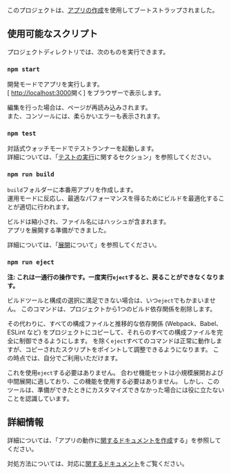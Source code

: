 このプロジェクトは、[アプリの作成](https://github.com/facebook/create-react-app)を使用してブートストラップされました。

## <a name="available-scripts"></a>使用可能なスクリプト

プロジェクトディレクトリでは、次のものを実行できます。

### `npm start`

開発モードでアプリを実行します。<br>
[ [http://localhost:3000](http://localhost:3000)開く] をブラウザーで表示します。

編集を行った場合は、ページが再読み込みされます。<br>
また、コンソールには、柔らかいエラーも表示されます。

### `npm test`

対話式ウォッチモードでテストランナーを起動します。<br>
詳細については、「[テストの実行](https://facebook.github.io/create-react-app/docs/running-tests)に関するセクション」を参照してください。

### `npm run build`

`build`フォルダーに本番用アプリを作成します。<br>
運用モードに反応し、最適なパフォーマンスを得るためにビルドを最適化することが適切に行われます。

ビルドは縮小され、ファイル名にはハッシュが含まれます。<br>
アプリを展開する準備ができました。

詳細については、「[展開](https://facebook.github.io/create-react-app/docs/deployment)について」を参照してください。

### `npm run eject`

**注: これは一通行の操作です。一度実行`eject`すると、戻ることができなくなります。**

ビルドツールと構成の選択に満足できない場合は、いつ`eject`でもかまいません。 このコマンドは、プロジェクトから1つのビルド依存関係を削除します。

その代わりに、すべての構成ファイルと推移的な依存関係 (Webpack、Babel、ESLint など) をプロジェクトにコピーして、それらのすべての構成ファイルを完全に制御できるようにします。 を除く`eject`すべてのコマンドは正常に動作しますが、コピーされたスクリプトをポイントして調整できるようになります。 この時点では、自分でご利用いただけます。

これを使用`eject`する必要はありません。 合わせ機能セットは小規模展開および中間展開に適しており、この機能を使用する必要はありません。 しかし、このツールは、準備ができたときにカスタマイズできなかった場合には役に立たないことを認識しています。

## <a name="learn-more"></a>詳細情報

詳細については、「アプリの動作に[関するドキュメントを作成](https://facebook.github.io/create-react-app/docs/getting-started)する」を参照してください。

対処方法については、対応に[関するドキュメント](https://reactjs.org/)をご覧ください。
